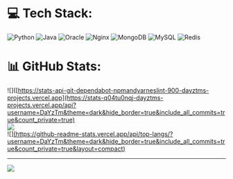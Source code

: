 
# 💻 Tech Stack:
![Python](https://img.shields.io/badge/python-3670A0?style=for-the-badge&logo=python&logoColor=ffdd54) ![Java](https://img.shields.io/badge/java-%23ED8B00.svg?style=for-the-badge&logo=openjdk&logoColor=white) ![Oracle](https://img.shields.io/badge/Oracle-F80000?style=for-the-badge&logo=oracle&logoColor=white) ![Nginx](https://img.shields.io/badge/nginx-%23009639.svg?style=for-the-badge&logo=nginx&logoColor=white) ![MongoDB](https://img.shields.io/badge/MongoDB-%234ea94b.svg?style=for-the-badge&logo=mongodb&logoColor=white) ![MySQL](https://img.shields.io/badge/mysql-%2300000f.svg?style=for-the-badge&logo=mysql&logoColor=white) ![Redis](https://img.shields.io/badge/redis-%23DD0031.svg?style=for-the-badge&logo=redis&logoColor=white)
# 📊 GitHub Stats:
![]([https://stats-api-git-dependabot-npmandyarneslint-900-dayztms-projects.vercel.app](https://stats-q04tu0nqj-dayztms-projects.vercel.app/api?username=DaYzTm&theme=dark&hide_border=true&include_all_commits=true&count_private=true)<br/>
![](https://github-readme-streak-stats.herokuapp.com/?user=DaYzTm&theme=dark&hide_border=true)<br/>
![][(https://github-readme-stats.vercel.app/api/top-langs/?username=DaYzTm&theme=dark&hide_border=true&include_all_commits=true&count_private=true&layout=compact)](https://github-readme-stats.vercel.app/api?username=DaYzTm&show_icons=true&include_all_commits=true)

---
[![](https://visitcount.itsvg.in/api?id=DaYzTm&icon=0&color=0)](https://visitcount.itsvg.in)
